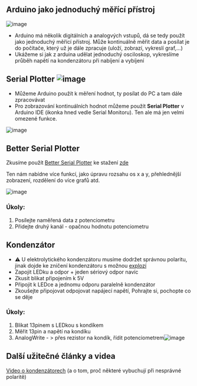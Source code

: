 ## Arduino jako jednoduchý měřící přístroj
![image](https://github.com/user-attachments/assets/d388171d-3d0b-4923-83e2-bf263e34e9d4)
- Arduino má několik digitálních a analogvých vstupů, dá se tedy použít jako jednoduchý měřící přístroj. Může kontinuálně měřit data a posílat je do počítače, který už je dále zpracuje (uloží, zobrazí, vykreslí graf,...)
- Ukážeme si jak z arduina udělat jednoduchý osciloskop, vykreslíme průběh napětí na kondenzátoru při nabíjení a vybíjení


## Serial Plotter     ![image](https://github.com/user-attachments/assets/745f94db-69d8-4204-b9f0-b735ca78a35f)

- Můžeme Arduino použít k měření hodnot, ty posílat do PC a tam dále zpracovávat
- Pro zobrazování kontinuálních hodnot můžeme použít **Serial Plotter** v Arduino IDE (ikonka hned vedle Serial Monitoru). Ten ale má jen velmi omezené funkce.

![image](https://github.com/user-attachments/assets/6a673e10-8fd6-433a-ba71-812124b480e4)

## Better Serial Plotter
Zkusíme použít [Better Serial Plotter](https://github.com/nathandunk/BetterSerialPlotter) ke stažení [zde](https://github.com/nathandunk/BetterSerialPlotter/releases/download/v0.1.2/BetterSerialPlotter-v0.1.2-Windows.zip)

Ten nám nabídne více funkcí, jako úpravu rozsahu os x a y, přehlednější zobrazení, rozdělení do více grafů atd.

![image](https://github.com/user-attachments/assets/41677a14-07b7-466c-8c68-02acaf63060b)


### Úkoly:
1. Posílejte naměřená data z potenciometru
2. Přidejte druhý kanál - opačnou hodnotu potenciometru


## Kondenzátor

- :warning: U elektrolytického kondenzátoru musíme dodržet správnou polaritu, jinak dojde ke zničení kondenzátoru s možnou [explozí](https://www.youtube.com/watch?v=rr7bPmGTQUk&ab_channel=ElectroBOOM)
- Zapojit LEDku a odpor + jeden sériový odpor navíc
- Zkusit blikat připojením k 5V
- Připojit k LEDce a jednomu odporu paralelně kondenzátor
- Zkoušejte připojovat odpojovat napájecí napětí, Pohrajte si, pochopte co se děje

### Úkoly:
1. Blikat 13pinem s LEDkou s kondíkem
2. Měřit 13pin a napětí na kondíku
3. AnalogWrite - > přes rezistor na kondík, řídit potenciometrem![image](https://github.com/user-attachments/assets/4ac69565-68c5-493c-869d-f8647295048c)

## Další užitečné články a videa

[Video o kondenzátorech](https://www.youtube.com/watch?v=K_MFUkW1-Qo&ab_channel=N%C3%A1zorn%C3%A1elektrotechnika) (a o tom, proč některé vybuchují při nesprávné polaritě)
